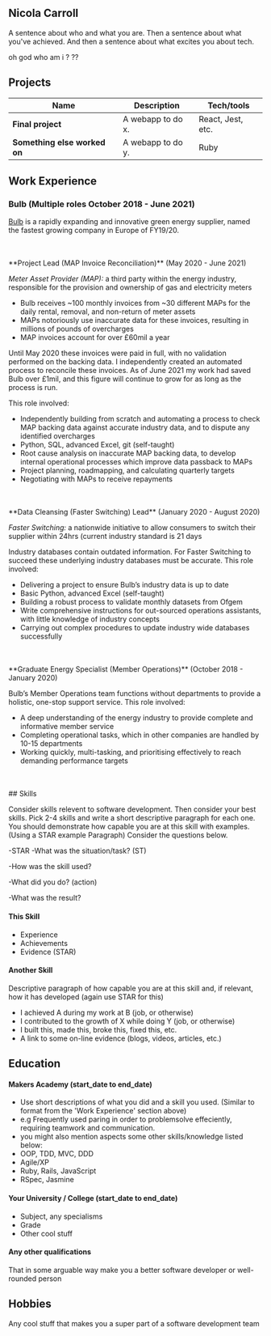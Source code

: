 ## Nicola Carroll

A sentence about who and what you are. Then a sentence about what you've achieved. And then a sentence about what excites you about tech.


oh god who am i  ? ??

## Projects

| Name                         | Description       | Tech/tools        |
| ---------------------------- | ----------------- | ----------------- |
| **Final project**            | A webapp to do x. | React, Jest, etc. |
| **Something else worked on** | A webapp to do y. | Ruby              |

## Work Experience

### Bulb (Multiple roles October 2018 - June 2021)

[Bulb](https://bulb.co.uk/mission/) is a rapidly expanding and innovative green energy supplier, named the fastest growing company in Europe of FY19/20.

<br />
<br />
**Project Lead (MAP Invoice Reconciliation)** (May 2020 - June 2021)

_Meter Asset Provider (MAP):_ a third party within the energy industry, responsible for the provision and ownership of gas and electricity meters 

- Bulb receives ~100 monthly invoices from ~30 different MAPs for the daily rental, removal, and non-return of meter assets
- MAPs notoriously use inaccurate data for these invoices, resulting in millions of pounds of overcharges
- MAP invoices account for over £60mil a year

Until May 2020 these invoices were paid in full, with no validation performed on the backing data. I independently created an automated process to reconcile these invoices. As of June 2021 my work had saved Bulb over £1mil, and this figure will continue to grow for as long as the process is run.

This role involved:

- Independently building from scratch and automating a process to check MAP backing data against accurate industry data, and to dispute any identified overcharges
- Python, SQL, advanced Excel, git (self-taught)
- Root cause analysis on inaccurate MAP backing data, to develop internal operational processes which improve data passback to MAPs
- Project planning, roadmapping, and calculating quarterly targets
- Negotiating with MAPs to receive repayments

<br />
<br />
**Data Cleansing (Faster Switching) Lead** (January 2020 - August 2020)  

_Faster Switching:_ a nationwide initiative to allow consumers to switch their supplier within 24hrs (current industry standard is 21 days

Industry databases contain outdated information. For Faster Switching to succeed these underlying industry databases must be accurate. This role involved:

- Delivering a project to ensure Bulb’s industry data is up to date
- Basic Python, advanced Excel (self-taught)
- Building a robust process to validate monthly datasets from Ofgem
- Write comprehensive instructions for out-sourced operations assistants, with little knowledge of industry concepts
- Carrying out complex procedures to update industry wide databases successfully

<br />
<br />
**Graduate Energy Specialist (Member Operations)** (October 2018 - January 2020)

Bulb’s Member Operations team functions without departments to provide a holistic, one-stop support service. This role involved:

- A deep understanding of the energy industry to provide complete and informative member service
- Completing operational tasks, which in other companies are handled by 10-15 departments
- Working quickly, multi-tasking, and prioritising effectively to reach demanding performance targets

<br />
<br />
## Skills

Consider skills relevent to software development. Then consider your best skills. Pick 2-4 skills and write a short descriptive paragraph for each one. You should demonstrate how capable you are at this skill with examples.
(Using a STAR example Paragraph) Consider the questions below.

-STAR
-What was the situation/task? (ST)

-How was the skill used?

-What did you do? (action)

-What was the result?


#### This Skill

- Experience
- Achievements
- Evidence (STAR)

#### Another Skill

Descriptive paragraph of how capable you are at this skill and, if relevant, how it has developed (again use STAR for this)

- I achieved A during my work at B (job, or otherwise)
- I contributed to the growth of X while doing Y (job, or otherwise)
- I built this, made this, broke this, fixed this, etc.
- A link to some on-line evidence (blogs, videos, articles, etc.)

## Education

#### Makers Academy (start_date to end_date)
- Use short descriptions of what you did and a skill you used. (Similar to format from the 'Work Experience' section above)
- e.g Frequently used paring in order to problemsolve effeciently, requiring teamwork and communication.
- you might also mention aspects some other skills/knowledge listed below: 
- OOP, TDD, MVC, DDD
- Agile/XP
- Ruby, Rails, JavaScript
- RSpec, Jasmine

#### Your University / College (start_date to end_date)

- Subject, any specialisms
- Grade
- Other cool stuff

#### Any other qualifications

That in some arguable way make you a better software developer or well-rounded person

## Hobbies

Any cool stuff that makes you a super part of a software development team
